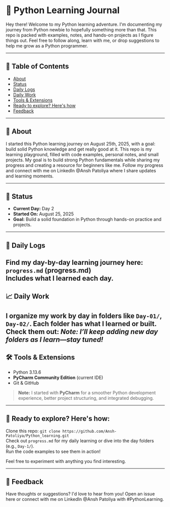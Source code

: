 # 🐍  Python Learning Journal
Hey there! Welcome to my Python learning adventure. I'm documenting my journey from Python newbie to hopefully something more than that. This repo is packed with examples, notes, and hands-on projects as I figure things out. Feel free to follow along, learn with me, or drop suggestions to help me grow as a Python programmer.


---

## 📝 Table of Contents

- [About](#about)
- [Status](#status)
- [Daily Logs](#daily-logs)
- [Daily Work](#daily-work)
- [Tools & Extensions](#tools-and-extensions)
- [Ready to explore? Here's how](#ready-to-explore-heres-how)
- [Feedback](#feedback)

---

<a name="about"></a>
## 🎯 About
I started this Python learning journey on August 25th, 2025, with a goal: build solid Python knowledge and get really good at it. This repo is my learning playground, filled with code examples, personal notes, and small projects. My goal is to build strong Python fundamentals while sharing my progress and creating a resource for beginners like me.
Follow my progress and connect with me on LinkedIn @Ansh Patoliya where I share updates and learning moments.

---

<a name="status"></a>
## 📅 Status

- **Current Day:** Day 2
- **Started On:** August 25, 2025  
- **Goal:** Build a solid foundation in Python through hands-on practice and projects.

---

<a name="daily-logs"></a>
## 🧠 Daily Logs
Find my day-by-day learning journey here:
`progress.md` (progress.md)  
Includes what I learned each day.
---

<a name="daily-work"></a>
## 📈 Daily Work 
I organize my work by day in folders like `Day-01/`, `Day-02/`. Each folder has what I learned or built. Check them out:
*Note: I’ll keep adding new day folders as I learn—stay tuned!*
---

<a name="tools-and-extensions"></a>
## 🛠️ Tools & Extensions

- Python 3.13.6
- **PyCharm Community Edition** (current IDE)
- Git & GitHub

> **Note:** I started with **PyCharm** for a smoother Python development experience, better project structuring, and integrated debugging.

---

<a name="ready-to-explore-heres-how"></a>
## 🚀 Ready to explore? Here's how:

Clone this repo: `git clone https://github.com/Ansh-Patoliya/Python_learning.git`  
Check out `progress.md` for my daily learning or dive into the day folders (e.g., `Day-1/`).  
Run the code examples to see them in action!  

Feel free to experiment with anything you find interesting.

---

<a name="feedback"></a>
## 💬 Feedback

Have thoughts or suggestions? I'd love to hear from you! Open an issue here or connect with me on LinkedIn @Ansh Patoliya with #PythonLearning.
